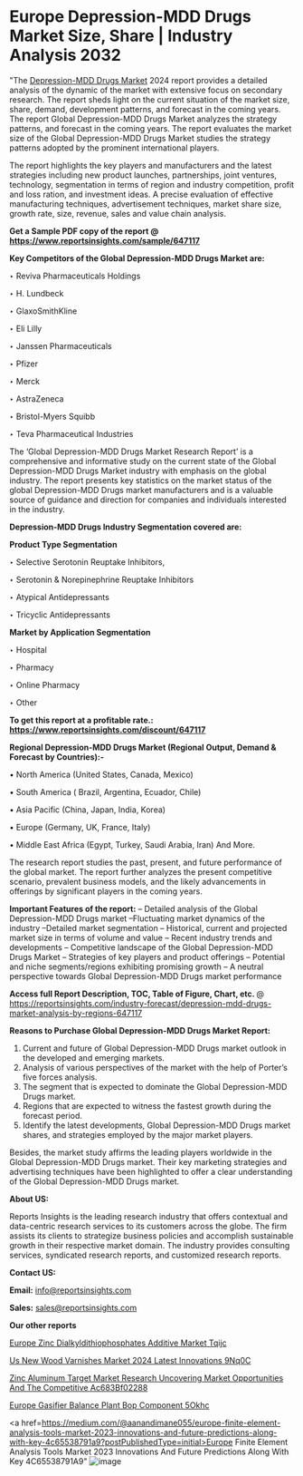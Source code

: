 # Europe Depression-MDD Drugs Market Size, Share | Industry Analysis 2032

"The <a href=https://www.reportsinsights.com/sample/647117>Depression-MDD Drugs Market</a> 2024 report provides a detailed analysis of the dynamic of the market with extensive focus on secondary research. The report sheds light on the current situation of the market size, share, demand, development patterns, and forecast in the coming years. The report Global Depression-MDD Drugs Market analyzes the strategy patterns, and forecast in the coming years. The report evaluates the market size of the Global Depression-MDD Drugs Market studies the strategy patterns adopted by the prominent international players.

The report highlights the key players and manufacturers and the latest strategies including new product launches, partnerships, joint ventures, technology, segmentation in terms of region and industry competition, profit and loss ration, and investment ideas. A precise evaluation of effective manufacturing techniques, advertisement techniques, market share size, growth rate, size, revenue, sales and value chain analysis.

<strong>Get a Sample PDF copy of the report @ <a href=https://www.reportsinsights.com/sample/647117 style=color:#0000ff;>https://www.reportsinsights.com/sample/647117</a></strong>

<strong>Key Competitors of the Global Depression-MDD Drugs Market are:</strong>

‣ Reviva Pharmaceuticals Holdings

‣ H. Lundbeck

‣ GlaxoSmithKline

‣ Eli Lilly

‣ Janssen Pharmaceuticals

‣ Pfizer

‣ Merck

‣ AstraZeneca

‣ Bristol-Myers Squibb

‣ Teva Pharmaceutical Industries

The ‘Global Depression-MDD Drugs Market Research Report’ is a comprehensive and informative study on the current state of the Global Depression-MDD Drugs Market industry with emphasis on the global industry. The report presents key statistics on the market status of the global Depression-MDD Drugs market manufacturers and is a valuable source of guidance and direction for companies and individuals interested in the industry.

<strong>Depression-MDD Drugs Industry Segmentation covered are:</strong>

<strong>Product Type Segmentation</strong>

‣ Selective Serotonin Reuptake Inhibitors,

‣ Serotonin & Norepinephrine Reuptake Inhibitors

‣ Atypical Antidepressants

‣ Tricyclic Antidepressants

<strong>Market by Application Segmentation</strong>

‣ Hospital

‣ Pharmacy

‣ Online Pharmacy

‣ Other

<strong>To get this report at a profitable rate.: <a href=https://www.reportsinsights.com/discount/647117 style=color:#0000ff;>https://www.reportsinsights.com/discount/647117</a></strong>

<strong>Regional Depression-MDD Drugs Market (Regional Output, Demand &amp; Forecast by Countries):-</strong>

• North America (United States, Canada, Mexico)

• South America ( Brazil, Argentina, Ecuador, Chile)

• Asia Pacific (China, Japan, India, Korea)

• Europe (Germany, UK, France, Italy)

• Middle East Africa (Egypt, Turkey, Saudi Arabia, Iran) And More.

The research report studies the past, present, and future performance of the global market. The report further analyzes the present competitive scenario, prevalent business models, and the likely advancements in offerings by significant players in the coming years.

<strong>Important Features of the report:</strong>
– Detailed analysis of the Global Depression-MDD Drugs market
–Fluctuating market dynamics of the industry
–Detailed market segmentation
– Historical, current and projected market size in terms of volume and value
– Recent industry trends and developments
– Competitive landscape of the Global Depression-MDD Drugs Market
– Strategies of key players and product offerings
– Potential and niche segments/regions exhibiting promising growth
– A neutral perspective towards Global Depression-MDD Drugs market performance

<strong>Access full Report Description, TOC, Table of Figure, Chart, etc. </strong>@   <a href=https://reportsinsights.com/industry-forecast/depression-mdd-drugs-market-analysis-by-regions-647117 style=color:#0000ff;>https://reportsinsights.com/industry-forecast/depression-mdd-drugs-market-analysis-by-regions-647117</a>

<strong>Reasons to Purchase Global Depression-MDD Drugs Market Report:</strong>
1. Current and future of Global Depression-MDD Drugs market outlook in the developed and emerging markets.
2. Analysis of various perspectives of the market with the help of Porter’s five forces analysis.
3. The segment that is expected to dominate the Global Depression-MDD Drugs market.
4. Regions that are expected to witness the fastest growth during the forecast period.
5. Identify the latest developments, Global Depression-MDD Drugs market shares, and strategies employed by the major market players.

Besides, the market study affirms the leading players worldwide in the Global Depression-MDD Drugs market. Their key marketing strategies and advertising techniques have been highlighted to offer a clear understanding of the Global Depression-MDD Drugs market.

<strong><strong>About US</strong>:</strong>

Reports Insights is the leading research industry that offers contextual and data-centric research services to its customers across the globe. The firm assists its clients to strategize business policies and accomplish sustainable growth in their respective market domain. The industry provides consulting services, syndicated research reports, and customized research reports.

<strong>Contact US:</strong>

<p class=><b>Email:</b> <a href=mailto:info@reportsinsights.com>info@reportsinsights.com</a></p>
<p class=><b>Sales:</b> <a href=mailto:sales@reportsinsights.com>sales@reportsinsights.com</a></p>

<strong>Our other reports</strong>

<a href=https://www.linkedin.com/pulse/europe-zinc-dialkyldithiophosphates-additive-market-tqijc/>Europe Zinc Dialkyldithiophosphates Additive Market Tqijc</a>

<a href=https://www.linkedin.com/pulse/us-new-wood-varnishes-market-2024-latest-innovations-9nq0c/>Us New Wood Varnishes Market 2024 Latest Innovations 9Nq0C</a>

<a href=https://medium.com/@ruchikakadam73/zinc-aluminum-target-market-research-uncovering-market-opportunities-and-the-competitive-ac683bf02288>Zinc Aluminum Target Market Research Uncovering Market Opportunities And The Competitive Ac683Bf02288</a>

<a href=https://www.linkedin.com/pulse/europe-gasifier-balance-plant-bop-component-5okhc/>Europe Gasifier Balance Plant Bop Component 5Okhc</a>

<a href=https://medium.com/@aanandimane055/europe-finite-element-analysis-tools-market-2023-innovations-and-future-predictions-along-with-key-4c65538791a9?postPublishedType=initial>Europe Finite Element Analysis Tools Market 2023 Innovations And Future Predictions Along With Key 4C65538791A9</a>"
![image](https://github.com/Jaayaachit/RIMarket/assets/158452289/7c899a3e-dff5-4da4-8ee4-8beb1c49e84e)
